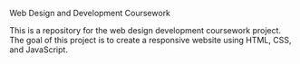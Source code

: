 Web Design and Development Coursework

This is a repository for the web design development coursework project. The goal of this project is to create a responsive website using HTML, CSS, and JavaScript.
